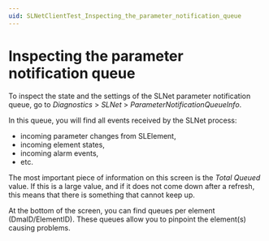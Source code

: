 ```yaml
---
uid: SLNetClientTest_Inspecting_the_parameter_notification_queue
---
```


# Inspecting the parameter notification queue

To inspect the state and the settings of the SLNet parameter notification queue, go to *Diagnostics* > *SLNet* > *ParameterNotificationQueueInfo*.

In this queue, you will find all events received by the SLNet process:

- incoming parameter changes from SLElement,
- incoming element states,
- incoming alarm events,
- etc.

The most important piece of information on this screen is the *Total Queued* value. If this is a large value, and if it does not come down after a refresh, this means that there is something that cannot keep up.

At the bottom of the screen, you can find queues per element (DmaID/ElementID). These queues allow you to pinpoint the element(s) causing problems.
